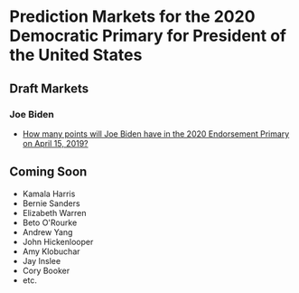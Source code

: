 # Prediction Markets for the 2020 Democratic Primary for President of the United States

## Draft Markets
### Joe Biden
- [How many points will Joe Biden have in the 2020 Endorsement Primary on April 15, 2019?](https://2020project.github.io/dem2020primary/538biden) 

## Coming Soon
- Kamala Harris
- Bernie Sanders
- Elizabeth Warren
- Beto O'Rourke
- Andrew Yang
- John Hickenlooper
- Amy Klobuchar 
- Jay Inslee
- Cory Booker
- etc. 

